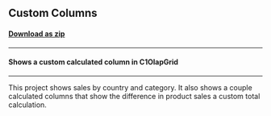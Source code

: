 ## Custom Columns
#### [Download as zip](https://grapecity.github.io/DownGit/#/home?url=https://github.com/GrapeCity/ComponentOne-WPF-Samples/tree/master/NET_4.5.2/C1.WPF.Olap/CS/CustomColumns/CustomColumns)
____
#### Shows a custom calculated column in C1OlapGrid
____
This project shows sales by country and category. It also
shows a couple calculated columns that show the difference
in product sales a custom total calculation.
